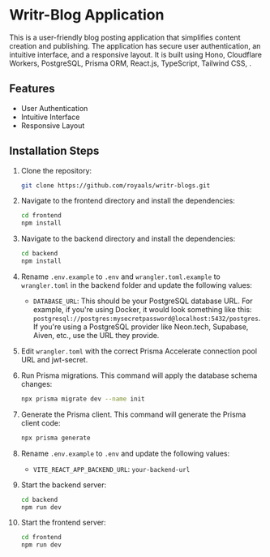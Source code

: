 

# Writr-Blog Application

This is a user-friendly blog posting application that simplifies content creation and publishing. The application has secure user authentication, an intuitive interface, and a responsive layout. It is built using Hono, Cloudflare Workers, PostgreSQL, Prisma ORM, React.js, TypeScript, Tailwind CSS, .

## Features
- User Authentication
- Intuitive Interface
- Responsive Layout

## Installation Steps

1. Clone the repository:
    ```bash
    git clone https://github.com/royaals/writr-blogs.git
    ```

2. Navigate to the frontend directory and install the dependencies:
    ```bash
    cd frontend
    npm install
    ```
3. Navigate to the backend directory and install the dependencies:
    ```bash
    cd backend
    npm install
    
    ```
4. Rename `.env.example` to `.env` and `wrangler.toml.example` to `wrangler.toml` in the backend folder and update the following values:

    - `DATABASE_URL`: This should be your PostgreSQL database URL. For example, if you're using Docker, it would look something like this: `postgresql://postgres:mysecretpassword@localhost:5432/postgres`. If you're using a PostgreSQL provider like Neon.tech, Supabase, Aiven, etc., use the URL they provide.

5. Edit `wrangler.toml` with the correct Prisma Accelerate connection pool URL and jwt-secret.

6. Run Prisma migrations. This command will apply the database schema changes:
    ```bash
    npx prisma migrate dev --name init
    ```

7. Generate the Prisma client. This command will generate the Prisma client code:
    ```bash
    npx prisma generate
    ```

8. Rename `.env.example` to `.env` and update the following values:

    - `VITE_REACT_APP_BACKEND_URL`: `your-backend-url`


9. Start the backend server:
    ```bash
    cd backend
    npm run dev
    ```
10. Start the frontend server:
    ```bash
    cd frontend
    npm run dev
    ```